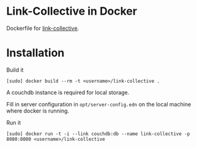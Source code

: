 # Link-Collective in Docker
Dockerfile for [link-collective](https://github.com/kordano/link-collective "").

# Installation

Build it
```
[sudo] docker build --rm -t <username>/link-collective .
```

A couchdb instance is required for local storage.

Fill in server configuration in `opt/server-config.edn` on the local machine where docker is running.


Run it
```
[sudo] docker run -t -i --link couchdb:db --name link-collective -p 8080:8080 <username>/link-collective
```

